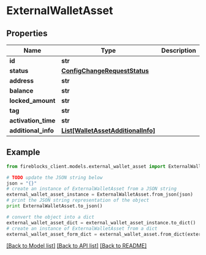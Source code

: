 # ExternalWalletAsset


## Properties

Name | Type | Description | Notes
------------ | ------------- | ------------- | -------------
**id** | **str** |  | [optional] 
**status** | [**ConfigChangeRequestStatus**](ConfigChangeRequestStatus.md) |  | [optional] 
**address** | **str** |  | [optional] 
**balance** | **str** |  | [optional] 
**locked_amount** | **str** |  | [optional] 
**tag** | **str** |  | [optional] 
**activation_time** | **str** |  | [optional] 
**additional_info** | [**List[WalletAssetAdditionalInfo]**](WalletAssetAdditionalInfo.md) |  | [optional] 

## Example

```python
from fireblocks_client.models.external_wallet_asset import ExternalWalletAsset

# TODO update the JSON string below
json = "{}"
# create an instance of ExternalWalletAsset from a JSON string
external_wallet_asset_instance = ExternalWalletAsset.from_json(json)
# print the JSON string representation of the object
print ExternalWalletAsset.to_json()

# convert the object into a dict
external_wallet_asset_dict = external_wallet_asset_instance.to_dict()
# create an instance of ExternalWalletAsset from a dict
external_wallet_asset_form_dict = external_wallet_asset.from_dict(external_wallet_asset_dict)
```
[[Back to Model list]](../README.md#documentation-for-models) [[Back to API list]](../README.md#documentation-for-api-endpoints) [[Back to README]](../README.md)


